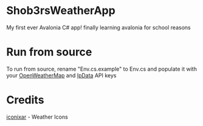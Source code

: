 # Shob3rsWeatherApp

My first ever Avalonia C# app! finally learning avalonia for school reasons

# Run from source
To run from source, rename "Env.cs.example" to Env.cs and populate it with your [OpenWeatherMap](https://openweathermap.org/) and [IpData](https://ipdata.co/) API keys


# Credits

[iconixar](https://www.flaticon.com/authors/iconixar) - Weather Icons
